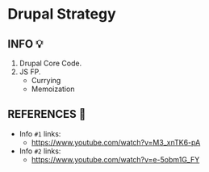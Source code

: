 # Drupal Strategy

## INFO :bulb:
1. Drupal Core Code.
2. JS FP.
    - Currying
    - Memoization

## REFERENCES :link:
- Info ``#1`` links:
    * https://www.youtube.com/watch?v=M3_xnTK6-pA
- Info ``#2`` links:
    * https://www.youtube.com/watch?v=e-5obm1G_FY
